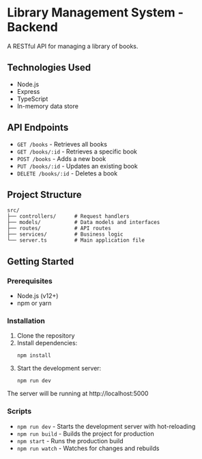 # Library Management System - Backend

A RESTful API for managing a library of books.

## Technologies Used

- Node.js
- Express
- TypeScript
- In-memory data store

## API Endpoints

- `GET /books` - Retrieves all books
- `GET /books/:id` - Retrieves a specific book
- `POST /books` - Adds a new book
- `PUT /books/:id` - Updates an existing book
- `DELETE /books/:id` - Deletes a book

## Project Structure

```
src/
├── controllers/      # Request handlers
├── models/           # Data models and interfaces
├── routes/           # API routes
├── services/         # Business logic
└── server.ts         # Main application file
```

## Getting Started

### Prerequisites

- Node.js (v12+)
- npm or yarn

### Installation

1. Clone the repository
2. Install dependencies:
   ```
   npm install
   ```
3. Start the development server:
   ```
   npm run dev
   ```

The server will be running at http://localhost:5000

### Scripts

- `npm run dev` - Starts the development server with hot-reloading
- `npm run build` - Builds the project for production
- `npm start` - Runs the production build
- `npm run watch` - Watches for changes and rebuilds 